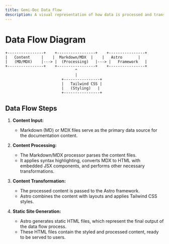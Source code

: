 ```yaml
---
title: Gemi-Doc Data Flow
description: A visual representation of how data is processed and transformed within the Gemi-Doc system.
---
```


# Data Flow Diagram

```
+----------------+    +-----------------+    +----------------+
|   Content     |    |  Markdown/MDX  |    |   Astro       | 
|   (MD/MDX)    |---> |  (Processing)   |---> |   Framework   | 
+----------------+    +-----------------+    +----------------+
                               ^
                               |
                         +----------------+
                         |   Tailwind CSS |
                         |   (Styling)   | 
                         +----------------+
```

## Data Flow Steps

1. **Content Input:**
   - Markdown (MD) or MDX files serve as the primary data source for the documentation content.

2. **Content Processing:**
   - The Markdown/MDX processor parses the content files.
   - It applies syntax highlighting, converts MDX to HTML with embedded JSX components, and performs other necessary transformations.

3. **Content Transformation:**
   - The processed content is passed to the Astro framework. 
   - Astro combines the content with layouts and applies Tailwind CSS styles.

4. **Static Site Generation:**
   - Astro generates static HTML files, which represent the final output of the data flow process. 
   - These HTML files contain the styled and processed content, ready to be served to users. 
